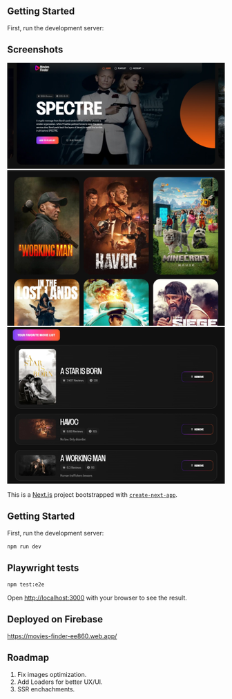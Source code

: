 
## Getting Started

First, run the development server:


## Screenshots

![Screenshot](public/screenshots/3.jpeg)
![Screenshot](public/screenshots/2.jpeg)
![Screenshot](public/screenshots/1.jpeg)


This is a [Next.js](https://nextjs.org/) project bootstrapped with [`create-next-app`](https://github.com/vercel/next.js/tree/canary/packages/create-next-app).

## Getting Started

First, run the development server:

```bash
npm run dev
```

## Playwright tests 

```bash
npm test:e2e
```

Open [http://localhost:3000](http://localhost:3000) with your browser to see the result.

## Deployed on Firebase

https://movies-finder-ee860.web.app/

## Roadmap

1. Fix images optimization.
2. Add Loaders for better UX/UI.
3. SSR enchachments.


